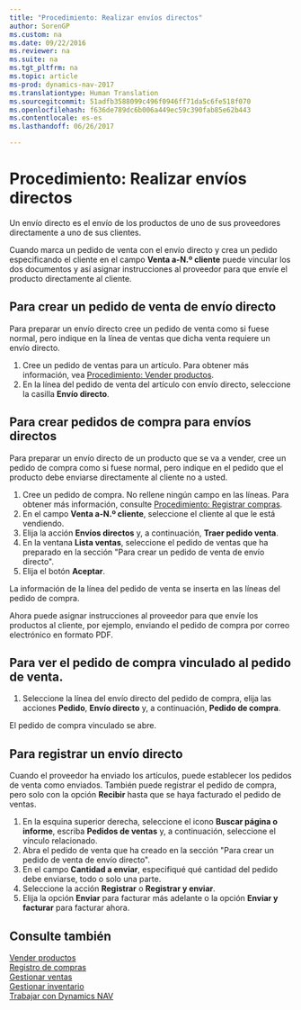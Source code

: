 ```yaml
---
title: "Procedimiento: Realizar envíos directos"
author: SorenGP
ms.custom: na
ms.date: 09/22/2016
ms.reviewer: na
ms.suite: na
ms.tgt_pltfrm: na
ms.topic: article
ms-prod: dynamics-nav-2017
ms.translationtype: Human Translation
ms.sourcegitcommit: 51adfb3588099c496f0946ff71da5c6fe518f070
ms.openlocfilehash: f636de789dc6b006a449ec59c390fab85e62b443
ms.contentlocale: es-es
ms.lasthandoff: 06/26/2017

---
```


# <a name="how-to-make-drop-shipments"></a>Procedimiento: Realizar envíos directos
Un envío directo es el envío de los productos de uno de sus proveedores directamente a uno de sus clientes.

Cuando marca un pedido de venta con el envío directo y crea un pedido especificando el cliente en el campo **Venta a-N.º cliente** puede vincular los dos documentos y así asignar instrucciones al proveedor para que envíe el producto directamente al cliente.

## <a name="to-create-a-sales-order-for-drop-shipment"></a>Para crear un pedido de venta de envío directo
Para preparar un envío directo cree un pedido de venta como si fuese normal, pero indique en la línea de ventas que dicha venta requiere un envío directo.

1. Cree un pedido de ventas para un artículo. Para obtener más información, vea [Procedimiento: Vender productos](sales-how-sell-products.md).
2. En la línea del pedido de venta del artículo con envío directo, seleccione la casilla **Envío directo**.

## <a name="to-create-the-purchase-order-for-drop-shipment"></a>Para crear pedidos de compra para envíos directos
Para preparar un envío directo de un producto que se va a vender, cree un pedido de compra como si fuese normal, pero indique en el pedido que el producto debe enviarse directamente al cliente no a usted.

1. Cree un pedido de compra. No rellene ningún campo en las líneas. Para obtener más información, consulte [Procedimiento: Registrar compras](purchasing-how-record-purchases.md).
2. En el campo **Venta a-N.º cliente**, seleccione el cliente al que le está vendiendo.
3. Elija la acción **Envíos directos** y, a continuación, **Traer pedido venta**.
4. En la ventana **Lista ventas**, seleccione el pedido de ventas que ha preparado en la sección "Para crear un pedido de venta de envío directo".
5. Elija el botón **Aceptar**.

La información de la línea del pedido de venta se inserta en las líneas del pedido de compra.

Ahora puede asignar instrucciones al proveedor para que envíe los productos al cliente, por ejemplo, enviando el pedido de compra por correo electrónico en formato PDF.     

## <a name="to-view-the-linked-purchase-order-from-the-sales-order"></a>Para ver el pedido de compra vinculado al pedido de venta.
1. Seleccione la línea del envío directo del pedido de compra, elija las acciones **Pedido**, **Envío directo** y, a continuación, **Pedido de compra**.

El pedido de compra vinculado se abre.

## <a name="to-post-a-drop-shipment"></a>Para registrar un envío directo
Cuando el proveedor ha enviado los artículos, puede establecer los pedidos de venta como enviados. También puede registrar el pedido de compra, pero solo con la opción **Recibir** hasta que se haya facturado el pedido de ventas.
1. En la esquina superior derecha, seleccione el icono **Buscar página o informe**, escriba **Pedidos de ventas** y, a continuación, seleccione el vínculo relacionado.
2. Abra el pedido de venta que ha creado en la sección "Para crear un pedido de venta de envío directo".
3. En el campo **Cantidad a enviar**, especifiqué qué cantidad del pedido debe enviarse, todo o solo una parte.
3. Seleccione la acción **Registrar** o **Registrar y enviar**.
4. Elija la opción **Enviar** para facturar más adelante o la opción **Enviar y facturar** para facturar ahora.

## <a name="see-also"></a>Consulte también
[Vender productos](sales-how-sell-products.md)    
[Registro de compras](purchasing-how-record-purchases.md)  
[Gestionar ventas](sales-manage-sales.md)  
[Gestionar inventario](inventory-manage-inventory.md)      
[Trabajar con Dynamics NAV](ui-work-product.md)

